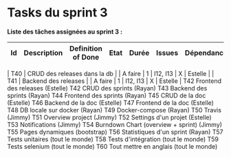 # Tasks du sprint 3

**Liste des tâches assignées au sprint 3 :**

| Id  | Description | Definition of Done | Etat | Durée | Issues | Dépendances| Développeur |
|:---:|:---:|---|:---:|:---:|:---:|:---:|:---:|

| T40 | CRUD des releases dans la db | | A faire | 1 | I12, I13 | X | Estelle |
| T41 | Backend des releases | | A faire | 1 | I12, I13 | X | Estelle |
T42 Frontend des releases (Estelle)
T42 CRUD des sprints (Rayan)
T43 Backend des sprints (Rayan)
T44 Frontend des sprints (Rayan)
T45 CRUD de la doc (Estelle)
T46 Backend de la doc (Estelle)
T47 Frontend de la doc (Estelle)
T48 DB locale sur docker (Rayan)
T49 Docker-compose (Rayan)
T50 Travis (Jimmy)
T51 Overview project (Jimmy)
T52 Settings d'un projet (Estelle)
T53 Notifications (Jimmy)
T54 Burndown Chart (overview + sprint) (Jimmy)
T55 Pages dynamiques (bootstrap)
T56 Statistiques d'un sprint (Rayan)
T57 Tests unitaires (tout le monde)
T58 Tests d'intégration (tout le monde)
T59 Tests selenium (tout le monde)
T60 Tout mettre en anglais (tout le monde)
